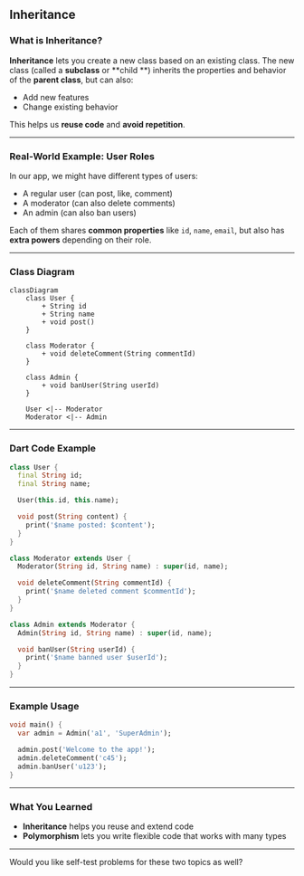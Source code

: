 ## Inheritance

### What is Inheritance?

**Inheritance** lets you create a new class based on an existing class. The new class (called a **subclass** or **child
**) inherits the properties and behavior of the **parent class**, but can also:

* Add new features
* Change existing behavior

This helps us **reuse code** and **avoid repetition**.

---

### Real-World Example: User Roles

In our app, we might have different types of users:

* A regular user (can post, like, comment)
* A moderator (can also delete comments)
* An admin (can also ban users)

Each of them shares **common properties** like `id`, `name`, `email`, but also has **extra powers** depending on their
role.

---

### Class Diagram

```mermaid
classDiagram
    class User {
        + String id
        + String name
        + void post()
    }

    class Moderator {
        + void deleteComment(String commentId)
    }

    class Admin {
        + void banUser(String userId)
    }

    User <|-- Moderator
    Moderator <|-- Admin
```

---

### Dart Code Example

```dart
class User {
  final String id;
  final String name;

  User(this.id, this.name);

  void post(String content) {
    print('$name posted: $content');
  }
}

class Moderator extends User {
  Moderator(String id, String name) : super(id, name);

  void deleteComment(String commentId) {
    print('$name deleted comment $commentId');
  }
}

class Admin extends Moderator {
  Admin(String id, String name) : super(id, name);

  void banUser(String userId) {
    print('$name banned user $userId');
  }
}
```

---

### Example Usage

```dart
void main() {
  var admin = Admin('a1', 'SuperAdmin');

  admin.post('Welcome to the app!');
  admin.deleteComment('c45');
  admin.banUser('u123');
}
```

---

### What You Learned

* **Inheritance** helps you reuse and extend code
* **Polymorphism** lets you write flexible code that works with many types

---

Would you like self-test problems for these two topics as well?

